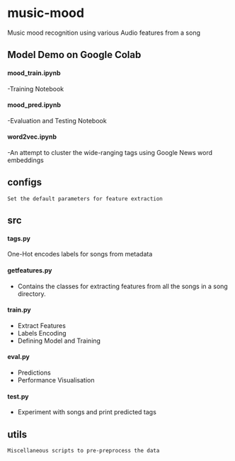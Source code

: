 # music-mood
Music mood recognition using various Audio features from a song
## Model Demo on Google Colab
#### mood_train.ipynb
-Training Notebook
#### mood_pred.ipynb
-Evaluation and Testing Notebook
#### word2vec.ipynb
-An attempt to cluster the wide-ranging tags using Google News word embeddings

## configs
	Set the default parameters for feature extraction 
## src 
#### tags.py
One-Hot encodes labels for songs from metadata
#### getfeatures.py
- Contains the classes for extracting features from all the songs in a song directory.
#### train.py
- Extract Features
- Labels Encoding
- Defining Model and Training
#### eval.py
- Predictions 
- Performance Visualisation
#### test.py
- Experiment with songs and print predicted tags
## utils
	Miscellaneous scripts to pre-preprocess the data
